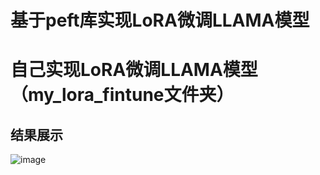 # 基于peft库实现LoRA微调LLAMA模型

# 自己实现LoRA微调LLAMA模型（my_lora_fintune文件夹）




## 结果展示
![image](https://github.com/user-attachments/assets/01d0733e-c1c8-4dda-9fbe-5d32bbc1a564)
